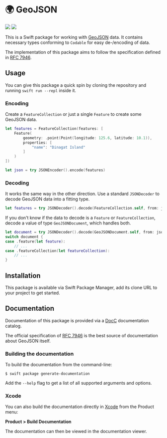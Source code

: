# 🌍 GeoJSON

[![](https://img.shields.io/endpoint?url=https%3A%2F%2Fswiftpackageindex.com%2Fapi%2Fpackages%2Fkiliankoe%2FGeoJSON%2Fbadge%3Ftype%3Dswift-versions)](https://swiftpackageindex.com/kiliankoe/GeoJSON)
[![](https://img.shields.io/endpoint?url=https%3A%2F%2Fswiftpackageindex.com%2Fapi%2Fpackages%2Fkiliankoe%2FGeoJSON%2Fbadge%3Ftype%3Dplatforms)](https://swiftpackageindex.com/kiliankoe/GeoJSON)

This is a Swift package for working with [GeoJSON](https://geojson.org) data. It contains necessary types conforming to `Codable` for easy de-/encoding of data.

The implementation of this package aims to follow the specification defined in [RFC 7946](https://tools.ietf.org/html/rfc7946).

## Usage

You can give this package a quick spin by cloning the repository and running `swift run --repl` inside it.

### Encoding

Create a `FeatureCollection` or just a single `Feature` to create some GeoJSON data. 

```swift
let features = FeatureCollection(features: [
    Feature(
        geometry: .point(Point(longitude: 125.6, latitude: 10.1)),
        properties: [
            "name": "Dinagat Island"
        ]
    )
])

let json = try JSONEncoder().encode(features)
```

### Decoding

It works the same way in the other direction. Use a standard `JSONDecoder` to decode GeoJSON data into a fitting type.

```swift
let features = try JSONDecoder().decode(FeatureCollection.self, from: json)
```

If you don't know if the data to decode is a `Feature` or `FeatureCollection`, decode a value of type `GeoJSONDocument`, which handles 
both.

```swift
let document = try JSONDecoder().decode(GeoJSONDocument.self, from: json)
switch document {
case .feature(let feature):
    // ...
case .featureCollection(let featureCollection):
    // ...
}
```

## Installation

This package is available via Swift Package Manager, add its clone URL to your project to get started.

## Documentation

Documentation of this package is provided via a [DocC](https://www.swift.org/documentation/docc/) documentation catalog.

The official specification of [RFC 7946](https://tools.ietf.org/html/rfc7946) is the best source of documentation about GeoJSON itself.

### Building the documentation

To build the documentation from the command-line:

```
$ swift package generate-documentation
```

Add the `--help` flag to get a list of all supported arguments and options.

### Xcode

You can also build the documentation directly in [Xcode](https://developer.apple.com/xcode/) from the Product menu:

**Product > Build Documentation**

The documentation can then be viewed in the documentation viewer.

